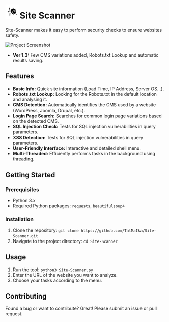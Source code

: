 # ![icon](src/icons8-security-scan-45.png)Site Scanner

Site-Scanner makes it easy to perform security checks to ensure websites safety. 

![Project Screenshot](Runtime.gif)

- **Ver 1.3:** Few CMS variations added, Robots.txt Lookup and automatic results saving.

## Features

- **Basic Info:** Quick site information (Load Time, IP Address, Server OS...).
- **Robots.txt Lookup:** Looking for the Robots.txt in the default location and analysing it.
- **CMS Detection:** Automatically identifies the CMS used by a website (WordPress, Joomla, Drupal, etc.).
- **Login Page Search:** Searches for common login page variations based on the detected CMS.
- **SQL Injection Check:** Tests for SQL injection vulnerabilities in query parameters.
- **XSS Detection:** Tests for SQL injection vulnerabilities in query parameters.
- **User-Friendly Interface:** Interactive and detailed shell menu.
- **Multi-Threaded:** Efficiently performs tasks in the background using threading.


## Getting Started

### Prerequisites

- Python 3.x
- Required Python packages: `requests`, `beautifulsoup4`

### Installation

1. Clone the repository: `git clone https://github.com/TalMaIka/Site-Scanner.git`
2. Navigate to the project directory: `cd Site-Scanner`

## Usage

1. Run the tool: `python3 Site-Scanner.py`
2. Enter the URL of the website you want to analyze.
4. Choose your tasks according to the menu.

## Contributing

Found a bug or want to contribute? Great! Please submit an issue or pull request.
